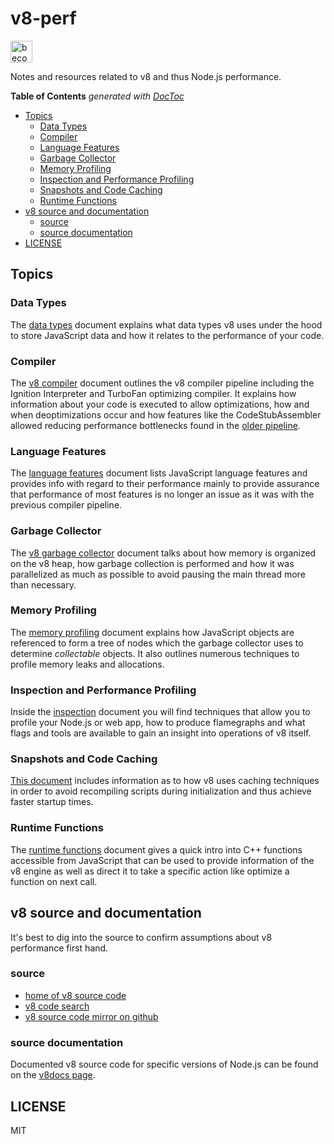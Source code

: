 # v8-perf

<a href="https://www.patreon.com/bePatron?u=8663953"><img alt="become a patron" src="https://c5.patreon.com/external/logo/become_a_patron_button.png" height="35px"></a>

Notes and resources related to v8 and thus Node.js performance.

<!-- START doctoc generated TOC please keep comment here to allow auto update -->
<!-- DON'T EDIT THIS SECTION, INSTEAD RE-RUN doctoc TO UPDATE -->
**Table of Contents**  *generated with [DocToc](https://github.com/thlorenz/doctoc)*

- [Topics](#topics)
  - [Data Types](#data-types)
  - [Compiler](#compiler)
  - [Language Features](#language-features)
  - [Garbage Collector](#garbage-collector)
  - [Memory Profiling](#memory-profiling)
  - [Inspection and Performance Profiling](#inspection-and-performance-profiling)
  - [Snapshots and Code Caching](#snapshots-and-code-caching)
  - [Runtime Functions](#runtime-functions)
- [v8 source and documentation](#v8-source-and-documentation)
  - [source](#source)
  - [source documentation](#source-documentation)
- [LICENSE](#license)

<!-- END doctoc generated TOC please keep comment here to allow auto update -->

## Topics

### Data Types

The [data types](data-types.md) document explains what data types v8 uses under the hood to
store JavaScript data and how it relates to the performance of your code.

### Compiler

The [v8 compiler](compiler.md) document outlines the v8 compiler pipeline including the
Ignition Interpreter and TurboFan optimizing compiler. It explains how information about your
code is executed to allow optimizations, how and when deoptimizations occur and how features
like the CodeStubAssembler allowed reducing performance bottlenecks found in the [older
pipeline](crankshaft/compiler.md).

### Language Features

The [language features](language-features.md) document lists JavaScript language features and
provides info with regard to their performance mainly to provide assurance that performance of
most features is no longer an issue as it was with the previous compiler pipeline.

### Garbage Collector

The [v8 garbage collector](gc.md) document talks about how memory is organized on the v8 heap,
how garbage collection is performed and how it was parallelized as much as possible to avoid
pausing the main thread more than necessary.

### Memory Profiling

The [memory profiling](memory-profiling.md) document explains how JavaScript objects are
referenced to form a tree of nodes which the garbage collector uses to determine _collectable_
objects. It also outlines numerous techniques to profile memory leaks and allocations.

### Inspection and Performance Profiling

Inside the [inspection](inspection.md) document you will find techniques that allow you to
profile your Node.js or web app, how to produce flamegraphs and what flags and tools are
available to gain an insight into operations of v8 itself.

### Snapshots and Code Caching

[This document](snapshots+code-caching.md) includes information as to how v8 uses caching
techniques in order to avoid recompiling scripts during initialization and thus achieve faster
startup times.

### Runtime Functions

The [runtime functions](runtime-functions.md) document gives a quick intro into C++ functions
accessible from JavaScript that can be used to provide information of the v8 engine as well as
direct it to take a specific action like optimize a function on next call.

## v8 source and documentation

It's best to dig into the source to confirm assumptions about v8 performance first hand.

### source

- [home of v8 source code](https://code.google.com/p/v8/)
- [v8 code search](https://code.google.com/p/v8/codesearch)
- [v8 source code mirror on github](https://github.com/v8/v8/)

### source documentation

Documented v8 source code for specific versions of Node.js can be found on the [v8docs
page](https://v8docs.nodesource.com/).

## LICENSE

MIT
